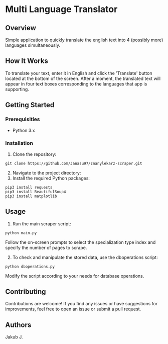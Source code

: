# Multi Language Translator

## Overview

Simple application to quickly translate the english text into 4 (possibly more)
languages simultaneously.

## How It Works

To translate your text, enter it in English and click the 'Translate' button located at the
bottom of the screen. After a moment, the translated text will appear in four text boxes corresponding to the languages that app is supporting.

## Getting Started

### Prerequisities

* Python 3.x

### Installation

1. Clone the repository:
```
git clone https://github.com/Janasu97/znanylekarz-scraper.git
```
2. Navigate to the project directory:
3. Install the required Python packages:

```
pip3 install requests
pip3 install BeautifulSoup4
pip3 install matplotlib
```

## Usage

1. Run the main scraper script:
```
python main.py
```

Follow the on-screen prompts to select the specialization type 
index and specify the number of pages to scrape.
 
2. To check and manipulate the stored data, use the dboperations script:

```
python dboperations.py
```

Modify the script according to your needs for database operations.

## Contributing

Contributions are welcome! If you find any issues or have 
suggestions for improvements, feel free to open an issue or submit a pull request.

## Authors

Jakub J.
